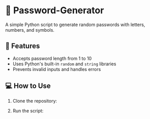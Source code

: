# 🔐 Password-Generator
A simple Python script to generate random passwords with letters, numbers, and symbols.

## 🚀 Features
- Accepts password length from 1 to 10
- Uses Python's built-in `random` and `string` libraries
- Prevents invalid inputs and handles errors

## 💻 How to Use
1. Clone the repository:

2. Run the script:
